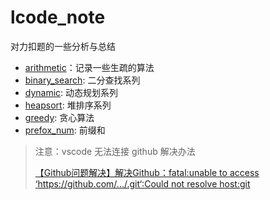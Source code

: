 # lcode_note


对力扣题的一些分析与总结
- [arithmetic](arithmetic.md)：记录一些生疏的算法
- [binary_search](binary_search.md): 二分查找系列
- [dynamic](dynamic.md): 动态规划系列
- [heapsort](heapsort.md): 堆排序系列
- [greedy](greedy_al.md): 贪心算法
- [prefox_num](prefix_sum.md): 前缀和


> 注意：vscode 无法连接 github 解决办法
> 
> [【Github问题解决】解决Github：fatal:unable to access ‘https://github.com/.../.git‘:Could not resolve host:git](https://blog.csdn.net/m0_72594605/article/details/132559545?ops_request_misc=&request_id=&biz_id=102&utm_term=fatal:%20unable%20to%20access%20%27https&utm_medium=distribute.pc_search_result.none-task-blog-2~all~sobaiduweb~default-0-132559545.142^v100^pc_search_result_base8&spm=1018.2226.3001.4187)
